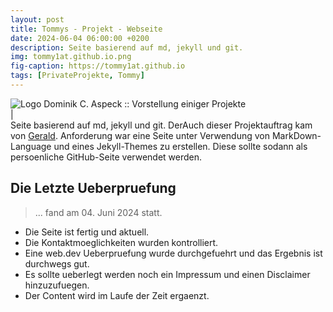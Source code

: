 ```yaml
---
layout: post
title: Tommys - Projekt - Webseite
date: 2024-06-04 06:00:00 +0200
description: Seite basierend auf md, jekyll und git.
img: tommy1at.github.io.png
fig-caption: https://tommy1at.github.io
tags: [PrivateProjekte, Tommy]
---
```

<img src="/assets/img/favicon/favicon.ico" alt="Logo">
Dominik C. Aspeck :: Vorstellung einiger Projekte
<br>|<br>
Seite basierend auf md, jekyll und git. DerAuch dieser Projektauftrag kam von <a href="https://www.senarclens.eu/~gerald/">Gerald</a>.
Anforderung war eine Seite unter Verwendung von MarkDown-Language und eines Jekyll-Themes zu erstellen. Diese sollte sodann als persoenliche GitHub-Seite verwendet werden.

## Die Letzte Ueberpruefung
>... fand am 04. Juni 2024 statt.

* Die Seite ist fertig und aktuell.
* Die Kontaktmoeglichkeiten wurden kontrolliert.
* Eine web.dev Ueberpruefung wurde durchgefuehrt und das Ergebnis ist durchwegs gut.
* Es sollte ueberlegt werden noch ein Impressum und einen Disclaimer hinzuzufuegen.
* Der Content wird im Laufe der Zeit ergaenzt.
